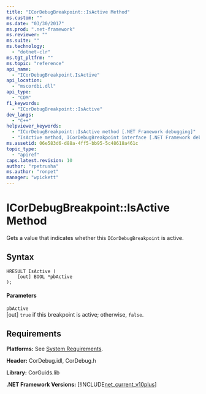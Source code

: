 ```yaml
---
title: "ICorDebugBreakpoint::IsActive Method"
ms.custom: ""
ms.date: "03/30/2017"
ms.prod: ".net-framework"
ms.reviewer: ""
ms.suite: ""
ms.technology: 
  - "dotnet-clr"
ms.tgt_pltfrm: ""
ms.topic: "reference"
api_name: 
  - "ICorDebugBreakpoint.IsActive"
api_location: 
  - "mscordbi.dll"
api_type: 
  - "COM"
f1_keywords: 
  - "ICorDebugBreakpoint::IsActive"
dev_langs: 
  - "C++"
helpviewer_keywords: 
  - "ICorDebugBreakpoint::IsActive method [.NET Framework debugging]"
  - "IsActive method, ICorDebugBreakpoint interface [.NET Framework debugging]"
ms.assetid: 06e583d6-d88a-4ff5-bb95-5c48618a461c
topic_type: 
  - "apiref"
caps.latest.revision: 10
author: "rpetrusha"
ms.author: "ronpet"
manager: "wpickett"
---
```

# ICorDebugBreakpoint::IsActive Method
Gets a value that indicates whether this `ICorDebugBreakpoint` is active.  
  
## Syntax  
  
```  
HRESULT IsActive (  
    [out] BOOL *pbActive  
);  
```  
  
#### Parameters  
 `pbActive`  
 [out] `true` if this breakpoint is active; otherwise, `false`.  
  
## Requirements  
 **Platforms:** See [System Requirements](../../../../docs/framework/get-started/system-requirements.md).  
  
 **Header:** CorDebug.idl, CorDebug.h  
  
 **Library:** CorGuids.lib  
  
 **.NET Framework Versions:** [!INCLUDE[net_current_v10plus](../../../../includes/net-current-v10plus-md.md)]
